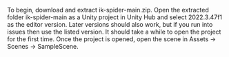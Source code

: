To begin, download and extract ik-spider-main.zip. Open the extracted folder 
ik-spider-main as a Unity project in Unity Hub and select 2022.3.47f1 as the editor 
version. Later versions should also work, but if you run into issues then use the listed version. It 
should take a while to open the project for the first time. Once the project is opened, open the 
scene in Assets -> Scenes -> SampleScene. 
